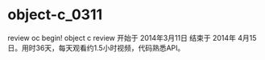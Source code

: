 object-c_0311
=============

review oc begin!
object c review 开始于 2014年3月11日 结束于 2014年 4月15日。用时36天，每天观看约1.5小时视频，代码熟悉API。
